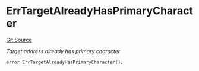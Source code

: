 # ErrTargetAlreadyHasPrimaryCharacter
[Git Source](https://github.com/Crossbell-Box/Crossbell-Contracts/blob/c7f31e42711569b1cb499ae27680e91d1ff85e00/contracts/libraries/Error.sol)

*Target address already has primary character*


```solidity
error ErrTargetAlreadyHasPrimaryCharacter();
```

